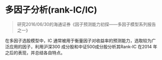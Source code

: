 # 多因子分析(rank-IC/IC) #

>研究2016/06/30的海通证券《因子预测能力初探——多因子模型系列报告之一》

在多因子选股模型中，IC 通常被用于衡量因子对收益率的预测能力，选取较为广泛应用的因子，利用沪深300 成分股和中证500成分股分析其Rank-IC 在2014 年之后的表现，并总结各自特点。